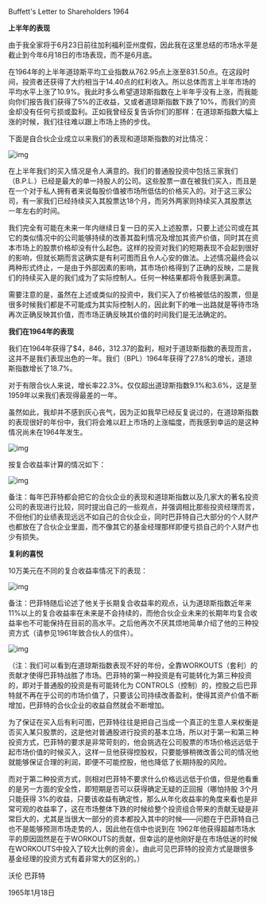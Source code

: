 Buffett's Letter to Shareholders 1964

**上半年的表现**



由于我全家将于6月23日前往加利福利亚州度假，因此我在这里总结的市场水平是截止到今年6月18日的市场表现，而不是6月底。

在1964年的上半年道琼斯平均工业指数从762.95点上涨至831.50点。在这段时间，投资者还获得了大约相当于14.40点的红利收入。所以总体而言上半年市场的平均水平上涨了10.9%。我此时多么希望道琼斯指数在上半年乎没有上涨，而我能向你们报告我们获得了5%的正收益，又或者道琼斯指数下跌了10%，而我们的资金却没有任何亏损或盈利。正如我曾经反复告诉你们的那样：在道琼斯指数大幅上涨的时候，我们往往难以跟上市场上扬的步伐。

下面是自合伙企业成立以来我们的表现和道琼斯指数的对比情况：

![img](https://img3.gelonghui.com/9cc62-521b409d-5546-4cde-9fde-607ce1d2d7ef.png)

在上半年我们的买入情况是令人满意的。我们的普通股投资中包括三家我们（B.P.L.）已经是最大的单一持股人的公司。这些股票一直在被我们买入，而且是在一个对于私人拥有者来说每股价值被市场所低估的价格买入的。对于这三家公司，有一家我们已经持续买入其股票达18个月，而另外两家则持续买入其股票达一年左右的时间。

我们完全有可能在未来一年内继续日复一日的买入上述股票，只要上述公司或在其它的类似情况中的公司能够持续的改善其盈利情况及增加其资产价值，同时其在资本市场上的股票价格却没有什么起色。这样的投资对我们的短期表现不会起到很好的影响，但就长期而言这确实是有利可图而且令人心安的做法。上述情况最终会以两种形式终止，一是由于外部因素的影响，其市场价格得到了正确的反映，二是我们的持续买入是的我们成为了实际控制人。任何一种结果都将令我感到满意。

需要注意的是，虽然在上述或类似的投资中，我们买入了价格被低估的股票，但是很多时候我们都是不可能成为其实际控制人的，因此剩下的唯一出路就是等待市场再次正确反映其价值，而市场正确反映其价值的时间我们是无法确定的。



**我们在1964年的表现**



我们在1964年获得了$4，846，312.37的盈利，相对于道琼斯指数的表现而言，这并不是我们表现出色的一年。我们（BPL）1964年获得了27.8%的增长，道琼斯指数增长了18.7%。

对于有限合伙人来说，增长率22.3%。仅仅超出道琼斯指数9.1%和3.6%，这是至1959年以来我们表现得最差的一年。

虽然如此，我却并不感到灰心丧气，因为正如我早已经反复说过的，在道琼斯指数的表现很好的年份中，我们将会难以赶上市场的上涨幅度，而我感到幸运的是这种情况尚未在1964年发生。

![img](https://img3.gelonghui.com/1b660-4af4165f-cd05-4b9d-9461-9baf8c35be62.png)

按复合收益率计算的情况如下：

![img](https://img3.gelonghui.com/6252e-3c253434-5f2f-4243-a4fa-5ab8f267f890.png)

备注：每年巴菲特都会把它的合伙企业的表现和道琼斯指数以及几家大的著名投资公司的表现进行比较，同时提出自己的一些观点，并强调相比那些投资经理而言，不但他们的业绩表现远远不如自己的合伙企业，同时巴菲特自己大部分的个人财产也都放在了合伙企业里面，而不像其它的基金经理那样即便亏损自己的个人财产也少有损失。

**复利的喜悦**

10万美元在不同的复合收益率情况下的表现：

![img](https://img3.gelonghui.com/e0d10-5c708b1b-f22f-4cff-8029-9889ac7aac10.png)

备注：巴菲特随后论述了他关于长期复合收益率的观点，认为道琼斯指数近年来11%以上的复合收益率在未来是不会持续的，而他合伙企业未来的长期年均复合收益率也不可能保持在目前的高水平。之后他再次不厌其烦地简单介绍了他的三种投资方式（请参见1961年致合伙人的信件）。

![img](https://img3.gelonghui.com/f0021-e4d57199-a931-427a-80a1-deb30fc8e044.png)

（注：我们可以看到在道琼斯指数表现不好的年份，全靠WORKOUTS（套利）的贡献才使得巴菲特战胜了市场。巴菲特的第一种投资是有可能转化为第三种投资的，即对于普通股的投资是有可能转化为 CONTROLS（控制）的，控股之后巴菲特就不再在乎公司的市场价值了，只要该公司持续改善盈利，使得其资产价值不断增加，巴菲特的合伙企业的收益自然就会不断增加。

为了保证在买入后有利可图，巴菲特往往是把自己当成一个真正的生意人来权衡是否买入某只股票的，这是他对普通股进行投资的基本立场，所以对于第一和第三种投资方式，巴菲特的要求是非常苛刻的，他会挑选在公司股票的市场价格远远低于起市场价值的时候买入，这样一旦他获得控股权，只要能够稍微改善公司的情况他就能够保证合理的利润，即便不可能控股，他也降低了长期持股的风险。

而对于第二种投资方式，则相对巴菲特不要求什么价格远远低于价值，但是他看重的是另一方面的安全性，即短期是否可以获得确定无疑的正回报（哪怕持股 3个月只能获得 3%的收益，只要该收益有确定性，那么从年化收益率的角度来看也是非常可观的收益率了，这在市场整体下跌的时候给整个投资组合带来的贡献无疑是非常巨大的，尤其是当很大一部分的资本都投入其中的时候——问题在于巴菲特自己也不是能够预测市场走势的人，因此他在信中也说到在 1962年他获得超越市场水平的原因固然是在于WORKOUTS的贡献，但幸运的是他刚好是在市场低迷的时候在WORKOUTS中投入了较大比例的资金）。由此可见巴菲特的投资方式是跟很多基金经理的投资方式有着非常大的区别的。）

沃伦 巴菲特

1965年1月18日